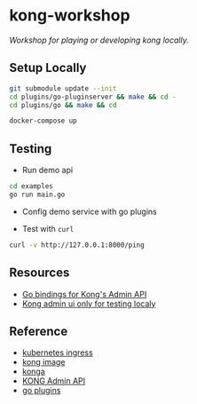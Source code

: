 # kong-workshop

*Workshop for playing or developing kong locally.*

## Setup Locally

```bash
git submodule update --init
cd plugins/go-pluginserver && make && cd -
cd plugins/go && make && cd

docker-compose up
```


## Testing

* Run demo api

```bash
cd examples
go run main.go
```

* Config demo service with go plugins

* Test with `curl`

```bash
curl -v http://127.0.0.1:8000/ping
```


## Resources

- [Go bindings for Kong's Admin API](https://github.com/Kong/go-kong)
- [Kong admin ui only for testing localy](http://kong-admin.pocketdigi.com/)

## Reference

- [kubernetes ingress](https://github.com/Kong/kubernetes-ingress-controller/tree/master/deploy/manifests/)
- [kong image](https://hub.docker.com/_/kong)
- [konga](https://github.com/pantsel/konga#running-konga)
- [KONG Admin API](https://docs.konghq.com/2.1.x/admin-api/#consumer-object)
- [go plugins](https://docs.konghq.com/2.2.x/go/)

